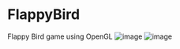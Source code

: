 # FlappyBird
Flappy Bird game using OpenGL
![image](https://github.com/hardiktreats/FlappyBird/assets/73985915/425eb698-d9fc-4ae6-bd37-1ff4ac7989ab)
![image](https://github.com/hardiktreats/FlappyBird/assets/73985915/f25a3bbb-8a0e-4f6b-9fb9-6e261c0901fd)
